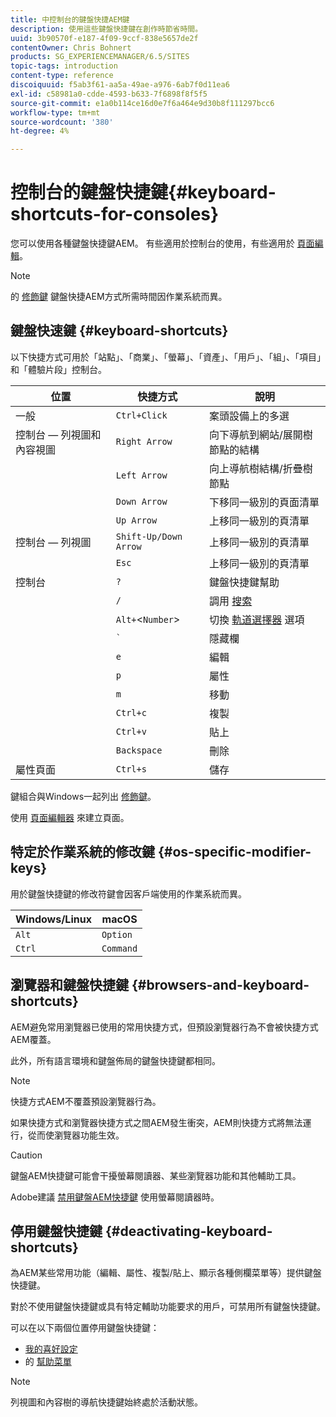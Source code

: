 ```yaml
---
title: 中控制台的鍵盤快捷AEM鍵
description: 使用這些鍵盤快捷鍵在創作時節省時間。
uuid: 3b90570f-e187-4f09-9ccf-838e5657de2f
contentOwner: Chris Bohnert
products: SG_EXPERIENCEMANAGER/6.5/SITES
topic-tags: introduction
content-type: reference
discoiquuid: f5ab3f61-aa5a-49ae-a976-6ab7f0d11ea6
exl-id: c58981a0-cdde-4593-b633-7f6898f8f5f5
source-git-commit: e1a0b114ce16d0e7f6a464e9d30b8f111297bcc6
workflow-type: tm+mt
source-wordcount: '380'
ht-degree: 4%

---
```


# 控制台的鍵盤快捷鍵{#keyboard-shortcuts-for-consoles}

您可以使用各種鍵盤快捷鍵AEM。 有些適用於控制台的使用，有些適用於 [頁面編輯](/help/sites-authoring/page-authoring-keyboard-shortcuts.md)。

>[!NOTE]
>
>的 [修飾鍵](/help/sites-authoring/keyboard-shortcuts.md#os-specific-modifier-keys) 鍵盤快捷AEM方式所需時間因作業系統而異。

## 鍵盤快速鍵 {#keyboard-shortcuts}

以下快捷方式可用於「站點」、「商業」、「螢幕」、「資產」、「用戶」、「組」、「項目」和「體驗片段」控制台。

| 位置 | 快捷方式 | 說明 |
|---|---|---|
| 一般 | `Ctrl+Click` | 案頭設備上的多選 |
| 控制台 — 列視圖和內容視圖 | `Right Arrow` | 向下導航到網站/展開樹節點的結構 |
|  | `Left Arrow` | 向上導航樹結構/折疊樹節點 |
|  | `Down Arrow` | 下移同一級別的頁面清單 |
|  | `Up Arrow` | 上移同一級別的頁清單 |
| 控制台 — 列視圖 | `Shift-Up/Down Arrow` | 上移同一級別的頁清單 |
|  | `Esc` | 上移同一級別的頁清單 |
| 控制台 | `?` | 鍵盤快捷鍵幫助 |
|  | `/` | 調用 [搜索](/help/sites-authoring/search.md) |
|  | `Alt+`&lt;`Number`> | 切換 [軌道選擇器](/help/sites-authoring/basic-handling.md#rail-selector) 選項 |
|  | ``` ` ``` | 隱藏欄 |
|  | `e` | 編輯 |
|  | `p` | 屬性 |
|  | `m` | 移動 |
|  | `Ctrl+c` | 複製 |
|  | `Ctrl+v` | 貼上 |
|  | `Backspace` | 刪除 |
| 屬性頁面 | `Ctrl+s` | 儲存 |

鍵組合與Windows一起列出 [修飾鍵](/help/sites-authoring/keyboard-shortcuts.md#os-specific-modifier-keys)。

使用 [頁面編輯器](/help/sites-authoring/page-authoring-keyboard-shortcuts.md) 來建立頁面。

## 特定於作業系統的修改鍵 {#os-specific-modifier-keys}

用於鍵盤快捷鍵的修改符鍵會因客戶端使用的作業系統而異。

| Windows/Linux | macOS |
|---|---|
| `Alt` | `Option` |
| `Ctrl` | `Command` |

## 瀏覽器和鍵盤快捷鍵 {#browsers-and-keyboard-shortcuts}

AEM避免常用瀏覽器已使用的常用快捷方式，但預設瀏覽器行為不會被快捷方式AEM覆蓋。

此外，所有語言環境和鍵盤佈局的鍵盤快捷鍵都相同。

>[!NOTE]
>
>快捷方式AEM不覆蓋預設瀏覽器行為。
>
>如果快捷方式和瀏覽器快捷方式之間AEM發生衝突，AEM則快捷方式將無法運行，從而使瀏覽器功能生效。

>[!CAUTION]
>
>鍵盤AEM快捷鍵可能會干擾螢幕閱讀器、某些瀏覽器功能和其他輔助工具。
>
>Adobe建議 [禁用鍵盤AEM快捷鍵](/help/sites-authoring/keyboard-shortcuts.md#deactivating-keyboard-shortcuts) 使用螢幕閱讀器時。

## 停用鍵盤快捷鍵 {#deactivating-keyboard-shortcuts}

為AEM某些常用功能（編輯、屬性、複製/貼上、顯示各種側欄菜單等）提供鍵盤快捷鍵。

對於不使用鍵盤快捷鍵或具有特定輔助功能要求的用戶，可禁用所有鍵盤快捷鍵。

可以在以下兩個位置停用鍵盤快捷鍵：

* [我的喜好設定](/help/sites-authoring/user-properties.md#my-preferences)
* 的 [幫助菜單](/help/sites-authoring/basic-handling.md#accessing-help)

>[!NOTE]
>
>列視圖和內容樹的導航快捷鍵始終處於活動狀態。

